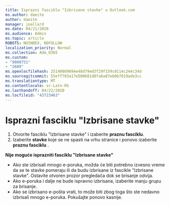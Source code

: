 ```yaml
---
title: Isprazni fasciklu "Izbrisane stavke" u Outlook.com
ms.author: daeite
author: daeite
manager: joallard
ms.date: 04/21/2020
ms.audience: Admin
ms.topic: article
ROBOTS: NOINDEX, NOFOLLOW
localization_priority: Normal
ms.collection: Adm_O365
ms.custom:
- "9000751"
- "2689"
ms.openlocfilehash: 25140869694e48d79ed3f29f159c8114c244c34d
ms.sourcegitcommit: 55eff703a17e500681d8fa6a87eb067019ade3cc
ms.translationtype: MT
ms.contentlocale: sr-Latn-RS
ms.lasthandoff: 04/22/2020
ms.locfileid: "43723463"
---
```

# <a name="empty-the-deleted-items-folder"></a>Isprazni fasciklu "Izbrisane stavke"

1. Otvorite fasciklu "Izbrisane stavke" i izaberite **praznu fasciklu**.
2. Izaberite **stavke** koje se ne spasti na vrhu stranice i ponovo izaberite **praznu fasciklu** .

**Nije moguće isprazniti fasciklu "Izbrisane stavke"**

- Ako ste izbrisali mnogo e-poruka, možda će biti potrebno izvesno vreme da se te stavke pomeraju ili da budu izbrisane iz fascikle "Izbrisane stavke". Ostavite otvoren prozor pregledača dok se brisanje odvija.
- Ako e-poruka i dalje ne bude ispravno izbrisana, izaberite manju grupu za brisanje.
- Ako se izbrisano e-pošta vrati, to može biti zbog toga što ste nedavno izbrisali mnogo e-poruka. Pokušajte ponovo kasnije.